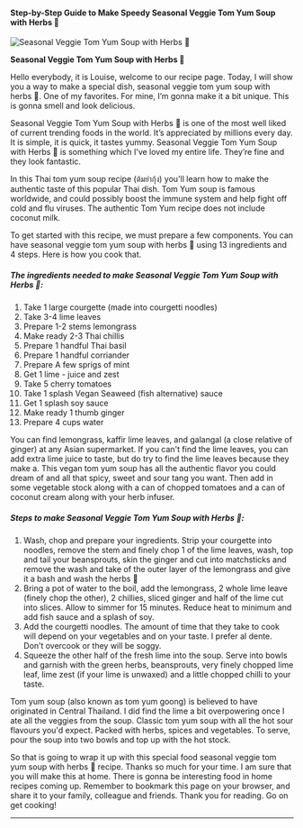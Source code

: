             

#### Step-by-Step Guide to Make Speedy Seasonal Veggie Tom Yum Soup with Herbs 🌱

![Seasonal Veggie Tom Yum Soup with Herbs 🌱](https://img-global.cpcdn.com/recipes/52e119a47b63c11f/751x532cq70/seasonal-veggie-tom-yum-soup-with-herbs-%f0%9f%8c%b1-recipe-main-photo.jpg)

**Seasonal Veggie Tom Yum Soup with Herbs 🌱**

Hello everybody, it is Louise, welcome to our recipe page. Today, I will show you a way to make a special dish, seasonal veggie tom yum soup with herbs 🌱. One of my favorites. For mine, I’m gonna make it a bit unique. This is gonna smell and look delicious.

Seasonal Veggie Tom Yum Soup with Herbs 🌱 is one of the most well liked of current trending foods in the world. It’s appreciated by millions every day. It is simple, it is quick, it tastes yummy. Seasonal Veggie Tom Yum Soup with Herbs 🌱 is something which I’ve loved my entire life. They’re fine and they look fantastic.

In this Thai tom yum soup recipe (ต้มยำกุ้ง) you'll learn how to make the authentic taste of this popular Thai dish. Tom Yum soup is famous worldwide, and could possibly boost the immune system and help fight off cold and flu viruses. The authentic Tom Yum recipe does not include coconut milk.

To get started with this recipe, we must prepare a few components. You can have seasonal veggie tom yum soup with herbs 🌱 using 13 ingredients and 4 steps. Here is how you cook that.

##### The ingredients needed to make Seasonal Veggie Tom Yum Soup with Herbs 🌱:

1.  Take 1 large courgette (made into courgetti noodles)
2.  Take 3-4 lime leaves
3.  Prepare 1-2 stems lemongrass
4.  Make ready 2-3 Thai chillis
5.  Prepare 1 handful Thai basil
6.  Prepare 1 handful corriander
7.  Prepare A few sprigs of mint
8.  Get 1 lime - juice and zest
9.  Take 5 cherry tomatoes
10.  Take 1 splash Vegan Seaweed (fish alternative) sauce
11.  Get 1 splash soy sauce
12.  Make ready 1 thumb ginger
13.  Prepare 4 cups water

You can find lemongrass, kaffir lime leaves, and galangal (a close relative of ginger) at any Asian supermarket. If you can't find the lime leaves, you can add extra lime juice to taste, but do try to find the lime leaves because they make a. This vegan tom yum soup has all the authentic flavor you could dream of and all that spicy, sweet and sour tang you want. Then add in some vegetable stock along with a can of chopped tomatoes and a can of coconut cream along with your herb infuser.

##### Steps to make Seasonal Veggie Tom Yum Soup with Herbs 🌱:

1.  Wash, chop and prepare your ingredients. Strip your courgette into noodles, remove the stem and finely chop 1 of the lime leaves, wash, top and tail your beansprouts, skin the ginger and cut into matchsticks and remove the wash and take of the outer layer of the lemongrass and give it a bash and wash the herbs 🌿
2.  Bring a pot of water to the boil, add the lemongrass, 2 whole lime leave (finely chop the other), 2 chillies, sliced ginger and half of the lime cut into slices. Allow to simmer for 15 minutes. Reduce heat to minimum and add fish sauce and a splash of soy.
3.  Add the courgetti noodles. The amount of time that they take to cook will depend on your vegetables and on your taste. I prefer al dente. Don’t overcook or they will be soggy.
4.  Squeeze the other half of the fresh lime into the soup. Serve into bowls and garnish with the green herbs, beansprouts, very finely chopped lime leaf, lime zest (if your lime is unwaxed) and a little chopped chilli to your taste.

Tom yum soup (also known as tom yum goong) is believed to have originated in Central Thailand. I did find the lime a bit overpowering once I ate all the veggies from the soup. Classic tom yum soup with all the hot sour flavours you'd expect. Packed with herbs, spices and vegetables. To serve, pour the soup into two bowls and top up with the hot stock.

So that is going to wrap it up with this special food seasonal veggie tom yum soup with herbs 🌱 recipe. Thanks so much for your time. I am sure that you will make this at home. There is gonna be interesting food in home recipes coming up. Remember to bookmark this page on your browser, and share it to your family, colleague and friends. Thank you for reading. Go on get cooking!

* * *